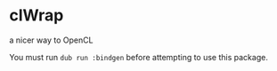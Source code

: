 clWrap
======

a nicer way to OpenCL

You must run `dub run :bindgen` before attempting to use this package.
